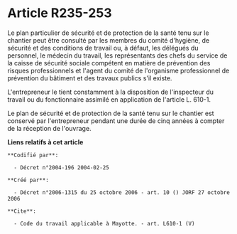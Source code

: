 # Article R235-253

Le plan particulier de sécurité et de protection de la santé tenu sur le chantier peut être consulté par les membres du
comité d'hygiène, de sécurité et des conditions de travail ou, à défaut, les délégués du personnel, le médecin du travail,
les représentants des chefs du service de la caisse de sécurité sociale compétent en matière de prévention des risques
professionnels et l'agent du comité de l'organisme professionnel de prévention du bâtiment et des travaux publics s'il
existe. 

L'entrepreneur le tient constamment à la disposition de l'inspecteur du travail ou du fonctionnaire assimilé en application
de l'article L. 610-1. 

Le plan de sécurité et de protection de la santé tenu sur le chantier est conservé par l'entrepreneur pendant une durée de
cinq années à compter de la réception de l'ouvrage.

**Liens relatifs à cet article**

	**Codifié par**:

	  - Décret n°2004-196 2004-02-25

	**Créé par**:

	  - Décret n°2006-1315 du 25 octobre 2006 - art. 10 () JORF 27 octobre 2006

	**Cite**:

	  - Code du travail applicable à Mayotte. - art. L610-1 (V)
